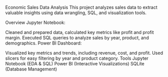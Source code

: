 Economic Sales Data Analysis
This project analyzes sales data to extract valuable insights using data wrangling, SQL, and visualization tools.

Overview
Jupyter Notebook:

Cleaned and prepared data, calculated key metrics like profit and profit margin.
Executed SQL queries to analyze sales by year, product, and demographics.
Power BI Dashboard:

Visualized key metrics and trends, including revenue, cost, and profit.
Used slicers for easy filtering by year and product category.
Tools
Jupyter Notebook (EDA & SQL)
Power BI (Interactive Visualizations)
SQLite (Database Management)


